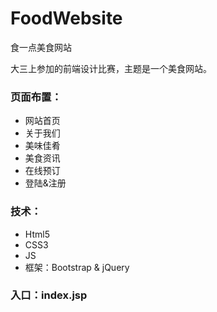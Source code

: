 # FoodWebsite
食一点美食网站

大三上参加的前端设计比赛，主题是一个美食网站。

### 页面布置：
 - 网站首页
 - 关于我们
 - 美味佳肴
 - 美食资讯
 - 在线预订
 - 登陆&注册

### 技术：
 - Html5
 - CSS3
 - JS
 - 框架：Bootstrap & jQuery

### 入口：index.jsp
